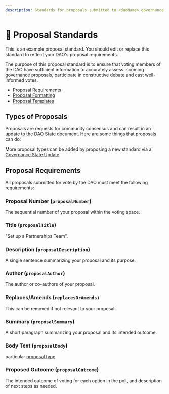 ```yaml
---
description: Standards for proposals submitted to <daoName> governance.
---
```


# 📃 Proposal Standards

This is an example proposal standard. You should edit or replace this standard to reflect your DAO's proposal requirements.

<!-- Briefly describe your DAO's use of proposal standards here -->

The purpose of this proposal standard is to ensure that voting members of the DAO have sufficient information to accurately assess incoming governance proposals, participate in constructive debate and cast well-informed votes.

* [Proposal Requirements](./#proposal-requirements)
* [Proposal Formatting](./#proposal-formatting)
* [Proposal Templates](./#proposal-templates)

## Types of Proposals

Proposals are requests for community consensus and can result in an update to the DAO State document. Here are some things that proposals can do:

<!-- list proposal types here -->

More proposal types can be added by proposing a new standard via a [Governance State Update](metagovernance.md).

## Proposal Requirements

All proposals submitted for vote by the DAO must meet the following requirements:

### Proposal Number (`proposalNumber`)

The sequential number of your proposal within the voting space.

### Title (`proposalTitle`)

"Set up a Partnerships Team".

### Description (`proposalDescription`)

A single sentence summarizing your proposal and its purpose.

### Author (`proposalAuthor`)

The author or co-authors of your proposal.

### Replaces/Amends (`replacesOrAmends)`

This can be removed if not relevant to your proposal.

### Summary (`proposalSummary`)

A short paragraph summarizing your proposal and its intended outcome.

### Body Text (`proposalBody`)

particular [proposal type](./#types-of-proposals).

### Proposed Outcome (`proposalOutcome`)

The intended outcome of voting for each option in the poll, and description of next steps as needed.
